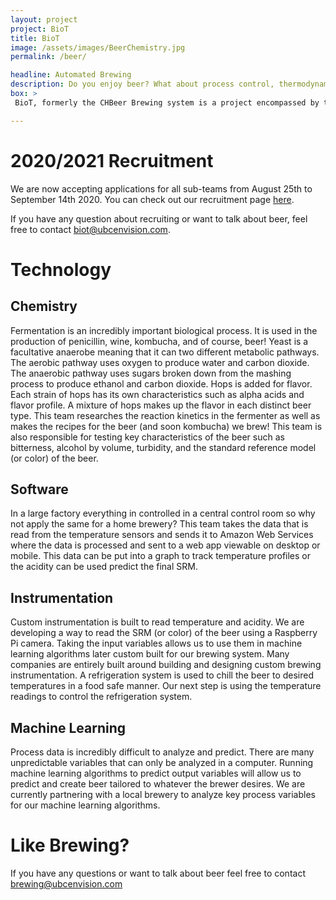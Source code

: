 ```yaml
---
layout: project
project: BioT
title: BioT
image: /assets/images/BeerChemistry.jpg
permalink: /beer/

headline: Automated Brewing
description: Do you enjoy beer? What about process control, thermodynamics and kinetic modelling? Fermentation started in the Bronze Age and is theorized to be the main driver behind the origin of civilization! However, controlling this biological process to achieve the desired beer characteristics challenging to this day. Large breweries have access to sophisticated devices for process control, but what about homebrewers and craft breweries who can’t spend hundreds of thousands of dollars on high-end equipment? This workshop will demonstrate how to build a low-cost device that can monitor and control key process variables such as temperature and pH during the brewing process. Through the Internet of Things, it is possible to access and monitor process variables from anywhere! Come join us and learn how to make great beer from the comfort of your phone. 
box: >
 BioT, formerly the CHBeer Brewing system is a project encompassed by the student organization UBC Envision. The project is based on the idea of ‘The Internet of Things’, and aims to develop craft brewing technologies and to create an automated brewing system with the ability to monitor and control process variables such as temperature and acidity in real-time. We are currently coupling sensors to web servers and developing a mobile app, which would allow operators to remotely view brewing conditions and key control variables. A large focus of our project is the concept that many home-breweries or smaller breweries lack the hundreds of thousands of dollars required for high-end equipment. Through our project, our long-goal is to optimize brewing processes for brewing technologies, to design and implement low-cost data monitoring, and in time, to have our machine learning algorithms be applied to actual breweries to brew the perfect beer.

---
```


# 2020/2021 Recruitment

We are now accepting applications for all sub-teams from August 25th to September 14th 2020. You can check out our recruitment page [here](https://www.ubcenvision.com/recruitment/#BIOT).

If you have any question about recruiting or want to talk about beer, feel free to contact biot@ubcenvision.com.

# Technology

## Chemistry
Fermentation is an incredibly important biological process. It is used in the production of penicillin, wine, kombucha, and of course, beer! Yeast is a facultative anaerobe meaning that it can two different metabolic pathways. The aerobic pathway uses oxygen to produce water and carbon dioxide. The anaerobic pathway uses sugars broken down from the mashing process to produce ethanol and carbon dioxide. Hops is added for flavor. Each strain of hops has its own characteristics such as alpha acids and flavor profile. A mixture of hops makes up the flavor in each distinct beer type. This team researches the reaction kinetics in the fermenter as well as makes the recipes for the beer (and soon kombucha) we brew! This team is also responsible for testing key characteristics of the beer such as bitterness, alcohol by volume, turbidity, and the standard reference model (or color) of the beer. 

## Software
In a large factory everything in controlled in a central control room so why not apply the same for a home brewery? This team takes the data that is read from the temperature sensors and sends it to Amazon Web Services where the data is processed and sent to a web app viewable on desktop or mobile. This data can be put into a graph to track temperature profiles or the acidity can be used predict the final SRM. 

## Instrumentation
Custom instrumentation is built to read temperature and acidity. We are developing a way to read the SRM (or color) of the beer using a Raspberry Pi camera. Taking the input variables allows us to use them in machine learning algorithms later custom built for our brewing system. Many companies are entirely built around building and designing custom brewing instrumentation. A refrigeration system is used to chill the beer to desired temperatures in a food safe manner. Our next step is using the temperature readings to control the refrigeration system. 

## Machine Learning
Process data is incredibly difficult to analyze and predict. There are many unpredictable variables that can only be analyzed in a computer. Running machine learning algorithms to predict output variables will allow us to predict and create beer tailored to whatever the brewer desires. We are currently partnering with a local brewery to analyze key process variables for our machine learning algorithms. 

# Like Brewing? 
If you have any questions or want to talk about beer feel free to contact brewing@ubcenvision.com
